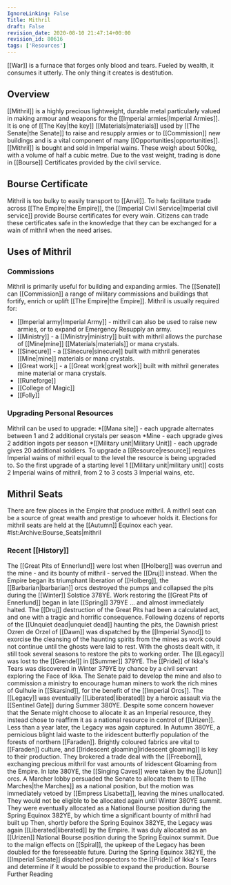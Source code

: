 ```yaml
---
IgnoreLinking: False
Title: Mithril
draft: False
revision_date: 2020-08-10 21:47:14+00:00
revision_id: 80616
tags: ['Resources']
---
```


[[War]] is a furnace that forges only blood and tears. Fueled by wealth, it consumes it utterly. The only thing it creates is destitution.
## Overview
[[Mithril]] is a highly precious lightweight, durable metal particularly valued in making armour and weapons for the [[Imperial armies|Imperial Armies]]. It is one of [[The Key|the key]] [[Materials|materials]] used by [[The Senate|the Senate]] to raise and resupply armies or to [[Commission]] new buildings and is a vital component of many [[Opportunities|opportunities]].
[[Mithril]] is bought and sold in Imperial wains. These weigh about 500kg, with a volume of half a cubic metre. Due to the vast weight, trading is done in [[Bourse]] Certificates provided by the civil service.
## Bourse Certificate
Mithril is too bulky to easily transport to [[Anvil]]. To help facilitate trade across [[The Empire|the Empire]], the [[Imperial Civil Service|Imperial civil service]] provide Bourse certificates for every wain. Citizens can trade these certificates safe in the knowledge that they can be exchanged for a wain of mithril when the need arises.
## Uses of Mithril
### Commissions
Mithril is primarily useful for building and expanding armies. The [[Senate]] can [[Commission]] a range of military commissions and buildings that fortify, enrich or uplift [[The Empire|the Empire]]. Mithril is usually required for:
*  [[Imperial army|Imperial Army]]  - mithril can also be used to raise new armies, or to expand or Emergency Resupply an army.
* [[Ministry]] - a [[Ministry|ministry]] built with mithril allows the purchase of [[Mine|mine]] [[Materials|materials]] or mana crystals.
* [[Sinecure]]  - a [[Sinecure|sinecure]] built with mithril generates [[Mine|mine]] materials or mana crystals.
* [[Great work]] - a [[Great work|great work]] built with mithril generates mine material or mana crystals. 
* [[Runeforge]]
* [[College of Magic]]
* [[Folly]]
### Upgrading Personal Resources
Mithril can be used to upgrade:
*[[Mana site]] - each upgrade alternates between 1 and 2 additional crystals per season
*Mine - each upgrade gives 2 addition ingots per season
*[[Military unit|Military Unit]] - each upgrade gives 20 additional soldiers.
To upgrade a [[Resource|resource]] requires Imperial wains of mithril equal to the level the resource is being upgraded to. So the first upgrade of a starting level 1 [[Military unit|military unit]] costs 2 Imperial wains of mithril, from 2 to 3 costs 3 Imperial wains, etc.
## Mithril Seats
There are few places in the Empire that produce mithril. A mithril seat can be a source of great wealth and prestige to whoever holds it. 
Elections for mithril seats are held at the [[Autumn]] Equinox each year.
#lst:Archive:Bourse_Seats|mithril
### Recent [[History]]
The [[Great Pits of Ennerlund]] were lost when [[Holberg]] was overrun and the mine - and its bounty of mithril - served the [[Druj]] instead. When the Empire began its triumphant liberation of [[Holberg]], the [[Barbarian|barbarian]] orcs destroyed the pumps and collapsed the pits during the [[Winter]] Solstice 378YE. 
Work restoring the [[Great Pits of Ennerlund]] began in late [[Spring]] 379YE ... and almost immediately halted. The [[Druj]] destruction of the Great Pits had been a calculated act, and one with a tragic and horrific consequence. Following dozens of reports of the [[Unquiet dead|unquiet dead]] haunting the pits, the Dawnish priest Ozren de Orzel of [[Dawn]] was dispatched by the [[Imperial Synod]] to exorcise the cleansing of the haunting spirits from the mines as work could not continue until the ghosts were laid to rest.  With the ghosts dealt with, it still took several seasons to restore the pits to working order. 
The [[Legacy]] was lost to the [[Grendel]] in [[Summer]] 379YE. 
The [[Pride]] of Ikka's Tears was discovered in Winter 379YE by chance by a civil servant exploring the Face of Ikka. The Senate paid to develop the mine and also to commission a ministry to encourage human miners to work the rich mines of Gulhule in [[Skarsind]], for the benefit of the [[Imperial Orcs]]. 
The [[Legacy]] was eventually [[Liberated|liberated]] by a heroic assault via the [[Sentinel Gate]] during Summer 380YE. Despite some concern however that the Senate might choose to allocate it as an Imperial resource, they instead chose to reaffirm it as a national resource in control of [[Urizen]]. Less than a year later, the Legacy was again captured. 
In Autumn 380YE,  a pernicious blight laid waste to the iridescent butterfly population of the forests of northern [[Faraden]]. Brightly coloured fabrics are vital to [[Faraden]] culture, and [[Iridescent gloaming|iridescent gloaming]] is key to their production. They brokered a trade deal with the [[Freeborn]], exchanging precious mithril for vast amounts of Iridescent Gloaming from the Empire.
In late 380YE, the [[Singing Caves]] were taken by the [[Jotun]] orcs. A Marcher lobby persuaded the Senate to allocate them to [[The Marches|the Marches]] as a national position, but the motion was immediately vetoed by [[Empress Lisabetta]], leaving the mines unallocated. They would not be eligible to be allocated again until Winter 380YE summit. They were eventually allocated as a National Bourse position during the Spring Equinox 382YE, by which time a significant bounty of mithril had built up
Then, shortly before the Spring Equinox 382YE, the Legacy was again [[Liberated|liberated]] by the Empire. It was duly allocated as an [[Urizen]] National Bourse position during the Spring Equinox summit. Due to the malign effects on [[Spiral]], the upkeep of the Legacy has been doubled for the foreseeable future.
During the Spring Equinox 382YE, the [[Imperial Senate]] dispatched prospectors to the [[Pride]] of Ikka's Tears and determine if it would be possible to expand the production.
Bourse Further Reading